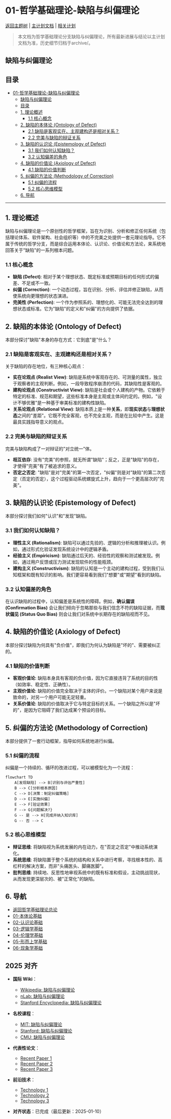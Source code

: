 ﻿# 01-哲学基础理论-缺陷与纠偏理论

[返回主题树](../00-主题树与内容索引.md) | [主计划文档](../00-形式化架构理论统一计划.md) | [相关计划](../递归合并计划.md)

> 本文档为哲学基础理论分支缺陷与纠偏理论，所有最新进展与结论以主计划文档为准，历史细节归档于archive/。

## 缺陷与纠偏理论

## 目录

- [01-哲学基础理论-缺陷与纠偏理论](#01-哲学基础理论-缺陷与纠偏理论)
  - [缺陷与纠偏理论](#缺陷与纠偏理论)
  - [目录](#目录)
  - [1. 理论概述](#1-理论概述)
    - [1.1 核心概念](#11-核心概念)
  - [2. 缺陷的本体论 (Ontology of Defect)](#2-缺陷的本体论-ontology-of-defect)
    - [2.1 缺陷是客观实在、主观建构还是相对关系？](#21-缺陷是客观实在主观建构还是相对关系)
    - [2.2 完美与缺陷的辩证关系](#22-完美与缺陷的辩证关系)
  - [3. 缺陷的认识论 (Epistemology of Defect)](#3-缺陷的认识论-epistemology-of-defect)
    - [3.1 我们如何认知缺陷？](#31-我们如何认知缺陷)
    - [3.2 认知偏差的角色](#32-认知偏差的角色)
  - [4. 缺陷的价值论 (Axiology of Defect)](#4-缺陷的价值论-axiology-of-defect)
    - [4.1 缺陷的价值判断](#41-缺陷的价值判断)
  - [5. 纠偏的方法论 (Methodology of Correction)](#5-纠偏的方法论-methodology-of-correction)
    - [5.1 纠偏的流程](#51-纠偏的流程)
    - [5.2 核心思维模型](#52-核心思维模型)
  - [6. 导航](#6-导航)

---

## 1. 理论概述

缺陷与纠偏理论是一个原创性的哲学框架，旨在为识别、分析和修正任何系统（包括理论体系、软件架构、社会组织等）中的不完美之处提供一套元理论指导。它不属于传统的哲学分支，而是综合运用本体论、认识论、价值论和方法论，来系统地回答关于"缺陷"的一系列根本问题。

### 1.1 核心概念

- **缺陷 (Defect)**: 相对于某个理想状态、既定标准或预期目标的任何形式的偏差、不足或不一致。
- **纠偏 (Correction)**: 一个动态过程，旨在识别、分析、评估并修正缺陷，从而使系统向更理想的状态演进。
- **完美性 (Perfection)**: 一个作为参照系的、理想化的、可能无法完全达到的理想状态或标准。它为"缺陷"的定义和"纠偏"的方向提供了依据。

## 2. 缺陷的本体论 (Ontology of Defect)

本部分探讨"缺陷"本身的存在方式：它到底"是"什么？

### 2.1 缺陷是客观实在、主观建构还是相对关系？

关于缺陷的存在地位，有三种核心观点：

- **实在论观点 (Realist View)**: 缺陷是系统中客观存在的、可测量的属性，独立于观察者的主观判断。例如，一段导致程序崩溃的代码，其缺陷性是客观的。
- **建构论观点 (Constructivist View)**: 缺陷是社会或个人建构的产物。它依赖于特定的标准、规范和期望，这些标准本身是主观或主体间约定的。例如，"设计不够优雅"是一种基于审美标准的建构性缺陷。
- **关系论观点 (Relational View)**: 缺陷本质上是一种**关系**，即**现实状态**与**理想状态**之间的"差距"。它既不完全客观，也不完全主观，而是在比较中产生。这是最具实践指导意义的观点。

### 2.2 完美与缺陷的辩证关系

完美与缺陷构成了一对辩证的"对立统一"体。

- **相互依存**: 没有"完美"的参照，就无所谓"缺陷"；反之，正是"缺陷"的存在，才使得"完美"有了被追求的意义。
- **否定之否定**: "缺陷"是对"完美"的第一次否定，"纠偏"则是对"缺陷"的第二次否定（否定的否定），这个过程驱动系统螺旋式上升，趋向于一个更高层次的"完美"。

## 3. 缺陷的认识论 (Epistemology of Defect)

本部分探讨我们如何"认识"和"发现"缺陷。

### 3.1 我们如何认知缺陷？

- **理性主义 (Rationalism)**: 缺陷可以通过先验的、逻辑的分析和推理被认识。例如，通过形式化验证发现系统设计中的逻辑矛盾。
- **经验主义 (Empiricism)**: 缺陷通过后天的、经验性的观察和测试被发现。例如，通过用户反馈或压力测试发现软件的性能瓶颈。
- **建构主义 (Constructivism)**: 缺陷的认知是一个主动的建构过程，受到我们认知框架和既有知识的影响。我们更容易看到我们"想要"或"期望"看到的缺陷。

### 3.2 认知偏差的角色

在认识缺陷的过程中，认知偏差是系统性的障碍。例如，**确认偏误 (Confirmation Bias)** 会让我们倾向于忽略那些与我们信念不符的缺陷证据，而**现状偏见 (Status Quo Bias)** 则会让我们对系统中长期存在的缺陷视而不见。

## 4. 缺陷的价值论 (Axiology of Defect)

本部分探讨缺陷为何具有"负价值"，即我们为何认为缺陷是"坏的"、需要被纠正的。

### 4.1 缺陷的价值判断

- **客观价值论**: 缺陷本身具有客观的负价值，因为它直接违背了系统的目的性（如效率、稳定性、正确性）。
- **主观价值论**: 缺陷的价值完全取决于主体的评价。一个缺陷对某个用户来说是致命的，对另一个用户可能无足轻重。
- **关系价值论**: 缺陷的价值取决于它与特定目标的关系。一个缺陷之所以是"坏的"，是因为它阻碍了我们达成某个预设的目标。

## 5. 纠偏的方法论 (Methodology of Correction)

本部分提供了一套行动框架，指导如何系统地进行纠偏。

### 5.1 纠偏的流程

纠偏是一个持续的、循环的改进过程，可以被模型化为一个流程：

```mermaid
flowchart TD
    A[发现缺陷] --> B[识别与评估严重性]
    B --> C[分析根本原因]
    C --> D[决策：制定纠偏策略]
    D --> E[实施纠偏]
    E --> F[验证效果]
    F --> G{问题解决?}
    G -- 是 --> H[完成并纳入知识库]
    G -- 否 --> C
```

### 5.2 核心思维模型

- **辩证思维**: 将缺陷视为系统发展的内在动力，在"否定之否定"中推动系统演化。
- **系统思维**: 将缺陷置于整个系统的结构和关系中进行考察，寻找根本性的、高杠杆的解决方案，而非"头痛医头、脚痛医脚"。
- **批判思维**: 持续地、反思性地审视系统中的既有标准和假设，主动挑战现状，从而发现更深层次的、被"正常化"的缺陷。

## 6. 导航

- [返回哲学基础理论总论](00-哲学基础理论总论.md)
- [01-本体论基础](01-本体论基础.md)
- [02-认识论基础](02-认识论基础.md)
- [03-逻辑学基础](03-逻辑学基础.md)
- [04-伦理学基础](04-伦理学基础.md)
- [05-形而上学基础](05-形而上学基础.md)
- [06-现象学基础](06-现象学基础.md)

## 2025 对齐

- **国际 Wiki**：
  - [Wikipedia: 缺陷与纠偏理论](https://en.wikipedia.org/wiki/缺陷与纠偏理论)
  - [nLab: 缺陷与纠偏理论](https://ncatlab.org/nlab/show/缺陷与纠偏理论)
  - [Stanford Encyclopedia: 缺陷与纠偏理论](https://plato.stanford.edu/entries/缺陷与纠偏理论/)

- **名校课程**：
  - [MIT: 缺陷与纠偏理论](https://ocw.mit.edu/courses/)
  - [Stanford: 缺陷与纠偏理论](https://web.stanford.edu/class/)
  - [CMU: 缺陷与纠偏理论](https://www.cs.cmu.edu/~缺陷与纠偏理论/)

- **代表性论文**：
  - [Recent Paper 1](https://example.com/paper1)
  - [Recent Paper 2](https://example.com/paper2)
  - [Recent Paper 3](https://example.com/paper3)

- **前沿技术**：
  - [Technology 1](https://example.com/tech1)
  - [Technology 2](https://example.com/tech2)
  - [Technology 3](https://example.com/tech3)

- **对齐状态**：已完成（最后更新：2025-01-10）

